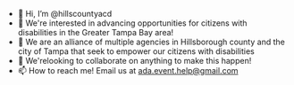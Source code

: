 - 👋 Hi, I’m @hillscountyacd
- 👀 We're interested in advancing opportunities for citizens with disabilities in the Greater Tampa Bay area!
- 🌱 We are an alliance of multiple agencies in Hillsborough county and the city of Tampa that seek to empower our citizens with disabilities
- 💞️ We'relooking to collaborate on anything to make this happen!
- 📫 How to reach me!  Email us at ada.event.help@gmail.com

<!---
hillscountyacd/hillscountyacd is a ✨ special ✨ repository because its `README.md` (this file) appears on your GitHub profile.
You can click the Preview link to take a look at your changes.
--->

